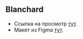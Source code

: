 ## Blanchard

- Ссылка на просмотр [тут](https://Nick-V-i.github.io/Blanchard/).
- Макет из Figma [тут](https://www.figma.com/design/jUPeybAZc1N4Tx727n8ngD/%D0%A2%D0%B5%D1%81%D1%82%D0%BE%D0%B2%D0%BE%D0%B5-(Copy)?node-id=1-660&t=BdhQ060vh9BZshBE-0).
